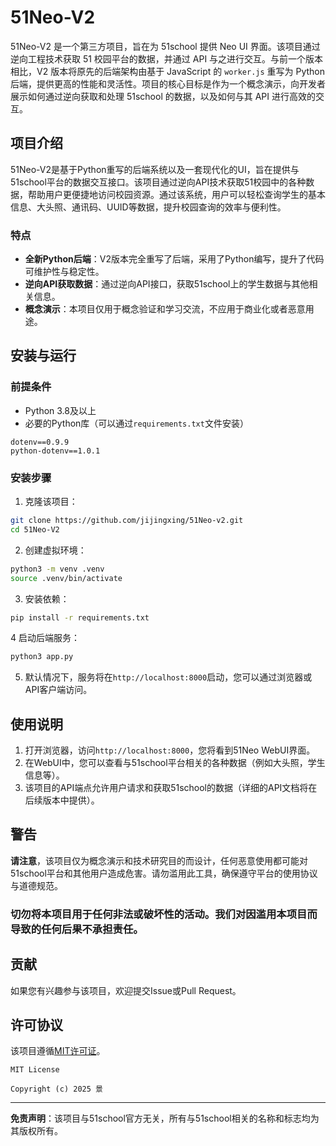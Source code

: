 # 51Neo-V2

51Neo-V2 是一个第三方项目，旨在为 51school 提供 Neo UI 界面。该项目通过逆向工程技术获取 51 校园平台的数据，并通过 API 与之进行交互。与前一个版本相比，V2 版本将原先的后端架构由基于 JavaScript 的 `worker.js` 重写为 Python 后端，提供更高的性能和灵活性。项目的核心目标是作为一个概念演示，向开发者展示如何通过逆向获取和处理 51school 的数据，以及如何与其 API 进行高效的交互。

## 项目介绍

51Neo-V2是基于Python重写的后端系统以及一套现代化的UI，旨在提供与51school平台的数据交互接口。该项目通过逆向API技术获取51校园中的各种数据，帮助用户更便捷地访问校园资源。通过该系统，用户可以轻松查询学生的基本信息、大头照、通讯码、UUID等数据，提升校园查询的效率与便利性。

### 特点

- **全新Python后端**：V2版本完全重写了后端，采用了Python编写，提升了代码可维护性与稳定性。
- **逆向API获取数据**：通过逆向API接口，获取51school上的学生数据与其他相关信息。
- **概念演示**：本项目仅用于概念验证和学习交流，不应用于商业化或者恶意用途。

## 安装与运行

### 前提条件

- Python 3.8及以上
- 必要的Python库（可以通过`requirements.txt`文件安装）
```
dotenv==0.9.9
python-dotenv==1.0.1
```

### 安装步骤

1. 克隆该项目：
```bash
git clone https://github.com/jijingxing/51Neo-v2.git
cd 51Neo-V2
```

2. 创建虚拟环境：
```bash
python3 -m venv .venv
source .venv/bin/activate
```

3. 安装依赖：
```bash
pip install -r requirements.txt
```

4 启动后端服务：
```bash
python3 app.py
```

5. 默认情况下，服务将在`http://localhost:8000`启动，您可以通过浏览器或API客户端访问。

## 使用说明

1. 打开浏览器，访问`http://localhost:8000`，您将看到51Neo WebUI界面。
2. 在WebUI中，您可以查看与51school平台相关的各种数据（例如大头照，学生信息等）。
3. 该项目的API端点允许用户请求和获取51school的数据（详细的API文档将在后续版本中提供）。

## 警告

**请注意**，该项目仅为概念演示和技术研究目的而设计，任何恶意使用都可能对51school平台和其他用户造成危害。请勿滥用此工具，确保遵守平台的使用协议与道德规范。

### 切勿将本项目用于任何非法或破坏性的活动。我们对因滥用本项目而导致的任何后果不承担责任。

## 贡献

如果您有兴趣参与该项目，欢迎提交Issue或Pull Request。

## 许可协议

该项目遵循[MIT许可证](LICENSE)。
```
MIT License

Copyright (c) 2025 景
```
---

**免责声明**：该项目与51school官方无关，所有与51school相关的名称和标志均为其版权所有。
